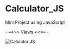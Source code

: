 # Calculator_JS
 Mini Project using JavaScript
 
 ===>>> Views <<<===
 
 ![Calulator JS](https://user-images.githubusercontent.com/60600782/175613962-2a186b93-3ba3-4444-8dec-370b432f58d0.PNG)
